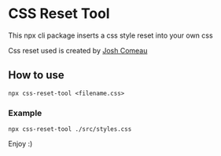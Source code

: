 # CSS Reset Tool

This npx cli package inserts a css style reset into your own css

Css reset used is created by [Josh Comeau](https://www.joshwcomeau.com/css/custom-css-reset/)

## How to use

```
npx css-reset-tool <filename.css>
```

### Example

```
npx css-reset-tool ./src/styles.css
```

Enjoy :)
